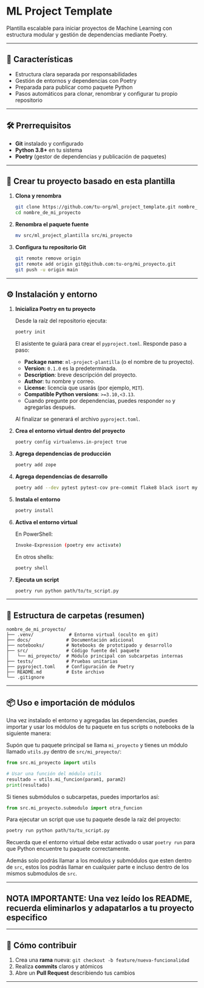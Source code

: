 # ML Project Template

Plantilla escalable para iniciar proyectos de Machine Learning con estructura modular y gestión de dependencias mediante Poetry.

---

## 🌟 Características

- Estructura clara separada por responsabilidades
- Gestión de entornos y dependencias con Poetry
- Preparada para publicar como paquete Python
- Pasos automáticos para clonar, renombrar y configurar tu propio repositorio

---

## 🛠️ Prerrequisitos

- **Git** instalado y configurado
- **Python 3.8+** en tu sistema
- **Poetry** (gestor de dependencias y publicación de paquetes)

---

## 🚀 Crear tu proyecto basado en esta plantilla

1. **Clona y renombra**
   ```bash
   git clone https://github.com/tu-org/ml_project_template.git nombre_de_mi_proyecto
   cd nombre_de_mi_proyecto
   ```

2. **Renombra el paquete fuente**
   ```bash
   mv src/ml_project_plantilla src/mi_proyecto
   ```

3. **Configura tu repositorio Git**
   ```bash
   git remote remove origin
   git remote add origin git@github.com:tu-org/mi_proyecto.git
   git push -u origin main
   ```

---

## ⚙️ Instalación y entorno

1. **Inicializa Poetry en tu proyecto**

   Desde la raíz del repositorio ejecuta:

   ```bash
   poetry init
   ```

   El asistente te guiará para crear el `pyproject.toml`.
   Responde paso a paso:

   - **Package name**: `ml-project-plantilla` (o el nombre de tu proyecto).
   - **Version**: `0.1.0` es la predeterminada.
   - **Description**: breve descripción del proyecto.
   - **Author**: tu nombre y correo.
   - **License**: licencia que usarás (por ejemplo, `MIT`).
   - **Compatible Python versions**: `>=3.10,<3.13`.
   - Cuando pregunte por dependencias, puedes responder `no` y agregarlas después.

   Al finalizar se generará el archivo `pyproject.toml`.

2. **Crea el entorno virtual dentro del proyecto**

   ```bash
   poetry config virtualenvs.in-project true
   ```

3. **Agrega dependencias de producción**

   ```bash
   poetry add zope
   ```

4. **Agrega dependencias de desarrollo**

   ```bash
   poetry add --dev pytest pytest-cov pre-commit flake8 black isort mypy jupyterlab ipykernel
   ```

5. **Instala el entorno**

   ```bash
   poetry install
   ```

6. **Activa el entorno virtual**

   En PowerShell:

   ```bash
   Invoke-Expression (poetry env activate)
   ```

   En otros shells:

   ```bash
   poetry shell
   ```

7. **Ejecuta un script**

   ```bash
   poetry run python path/to/tu_script.py
   ```

---

## 📂 Estructura de carpetas (resumen)

```text
nombre_de_mi_proyecto/
├── .venv/             # Entorno virtual (oculto en git)
├── docs/             # Documentación adicional
├── notebooks/        # Notebooks de prototipado y desarrollo
├── src/              # Código fuente del paquete
│   └── mi_proyecto/  # Módulo principal con subcarpetas internas
├── tests/            # Pruebas unitarias
├── pyproject.toml    # Configuración de Poetry
├── README.md         # Este archivo
└── .gitignore
```

---

## 📦 Uso e importación de módulos

Una vez instalado el entorno y agregadas las dependencias, puedes importar y usar los módulos de tu paquete en tus scripts o notebooks de la siguiente manera:

Supón que tu paquete principal se llama `mi_proyecto` y tienes un módulo llamado `utils.py` dentro de `src/mi_proyecto/`:

```python
from src.mi_proyecto import utils

# Usar una función del módulo utils
resultado = utils.mi_funcion(param1, param2)
print(resultado)
```

Si tienes submódulos o subcarpetas, puedes importarlos así:

```python
from src.mi_proyecto.submodulo import otra_funcion
```

Para ejecutar un script que use tu paquete desde la raíz del proyecto:

```bash
poetry run python path/to/tu_script.py
```

Recuerda que el entorno virtual debe estar activado o usar `poetry run` para que Python encuentre tu paquete correctamente.

Además solo podrás llamar a los modulos y submódulos que esten dentro de `src`, estos los podrás llamar en cualquier parte  e incluso dentro de los mismos submodulos de `src`.

---
## NOTA IMPORTANTE: Una vez leído los README, recuerda eliminarlos y adapatarlos a tu proyecto especifico

---

## 📝 Cómo contribuir

1. Crea una **rama** nueva: `git checkout -b feature/nueva-funcionalidad`
2. Realiza **commits** claros y atómicos
3. Abre un **Pull Request** describiendo tus cambios

---


